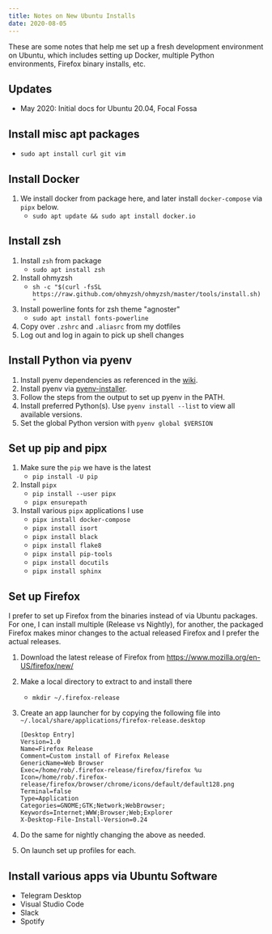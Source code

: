 ```yaml
---
title: Notes on New Ubuntu Installs
date: 2020-08-05
---
```


These are some notes that help me set up a fresh development environment on Ubuntu, which includes setting up Docker, multiple Python environments, Firefox binary installs, etc.

## Updates

* May 2020: Initial docs for Ubuntu 20.04, Focal Fossa 

## Install misc apt packages

* `sudo apt install curl git vim`

## Install Docker

1. We install docker from package here, and later install `docker-compose` via `pipx` below.
    * `sudo apt update && sudo apt install docker.io`

## Install zsh

1. Install `zsh` from package
    * `sudo apt install zsh`
1. Install ohmyzsh
    * `sh -c "$(curl -fsSL https://raw.github.com/ohmyzsh/ohmyzsh/master/tools/install.sh)"`
1. Install powerline fonts for zsh theme "agnoster"
    * `sudo apt install fonts-powerline`
1. Copy over `.zshrc` and `.aliasrc` from my dotfiles
1. Log out and log in again to pick up shell changes

## Install Python via pyenv

1. Install pyenv dependencies as referenced in the [wiki](https://github.com/pyenv/pyenv/wiki/Common-build-problems).
1. Install pyenv via [pyenv-installer](https://github.com/pyenv/pyenv-installer#installation--update--uninstallation).
1. Follow the steps from the output to set up pyenv in the PATH.
1. Install preferred Python(s). Use `pyenv install --list` to view all available versions.
1. Set the global Python version with `pyenv global $VERSION`

## Set up pip and pipx

1. Make sure the `pip` we have is the latest
    * `pip install -U pip`
1. Install `pipx`
    * `pip install --user pipx`
    * `pipx ensurepath`
1. Install various `pipx` applications I use
    * `pipx install docker-compose`
    * `pipx install isort`
    * `pipx install black`
    * `pipx install flake8`
    * `pipx install pip-tools`
    * `pipx install docutils`
    * `pipx install sphinx`

## Set up Firefox

I prefer to set up Firefox from the binaries instead of via Ubuntu packages. For one, I can install multiple (Release vs Nightly), for another, the packaged Firefox makes minor changes to the actual released Firefox and I prefer the actual releases.

1. Download the latest release of Firefox from https://www.mozilla.org/en-US/firefox/new/
1. Make a local directory to extract to and install there
    * `mkdir ~/.firefox-release`
1. Create an app launcher for by copying the following file into `~/.local/share/applications/firefox-release.desktop`

    ```
    [Desktop Entry]
    Version=1.0
    Name=Firefox Release
    Comment=Custom install of Firefox Release
    GenericName=Web Browser
    Exec=/home/rob/.firefox-release/firefox/firefox %u
    Icon=/home/rob/.firefox-release/firefox/browser/chrome/icons/default/default128.png
    Terminal=false
    Type=Application
    Categories=GNOME;GTK;Network;WebBrowser;
    Keywords=Internet;WWW;Browser;Web;Explorer
    X-Desktop-File-Install-Version=0.24
    ```

1. Do the same for nightly changing the above as needed.
1. On launch set up profiles for each.

## Install various apps via Ubuntu Software

* Telegram Desktop
* Visual Studio Code
* Slack
* Spotify
